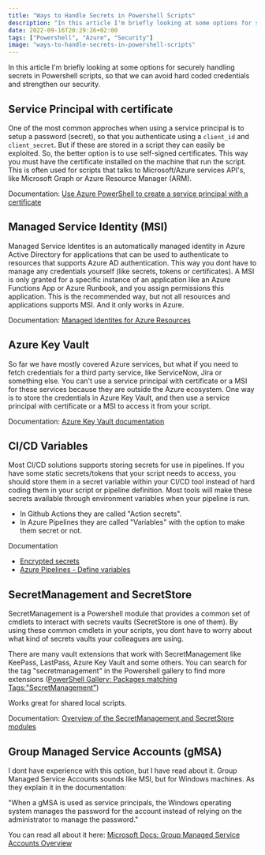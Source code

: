 ```yaml
---
title: "Ways to Handle Secrets in Powershell Scripts"
description: "In this article I'm briefly looking at some options for securely handling secrets in Powershell scripts, so that we can avoid hard coded credentials and strengthen our security"
date: 2022-09-16T20:29:26+02:00
tags: ["Powershell", "Azure", "Security"]
image: "ways-to-handle-secrets-in-powershell-scripts"
---
```


In this article I'm briefly looking at some options for securely handling secrets in Powershell scripts, so that we can avoid hard coded credentials and strengthen our security.

## Service Principal with certificate

One of the most common approches when using a service principal is to setup a password (secret), so that you authenticate using a `client_id` and `client_secret`. But if these are stored in a script they can easily be exploited. So, the better option is to use self-signed certificates. This way you must have the certificate installed on the machine that run the script. This is often used for scripts that talks to Microsoft/Azure services API's, like Microsoft Graph or Azure Resource Manager (ARM).

Documentation: [Use Azure PowerShell to create a service principal with a certificate](https://docs.microsoft.com/en-us/azure/active-directory/develop/howto-authenticate-service-principal-powershell)

## Managed Service Identity (MSI)

Managed Service Identites is an automatically managed identity in Azure Active Directory for applications that can be used to authenticate to resources that supports Azure AD authentication. This way you dont have to manage any credentials yourself (like secrets, tokens or certificates). A MSI is only granted for a specific instance of an application like an Azure Functions App or Azure Runbook, and you assign permissions this application. This is the recommended way, but not all resources and applications supports MSI. And it only works in Azure.

Documentation: [Managed Identites for Azure Resources](https://docs.microsoft.com/en-us/azure/active-directory/managed-identities-azure-resources/overview)

## Azure Key Vault

So far we have mostly covered Azure services, but what if you need to fetch credentials for a third party service, like ServiceNow, Jira or something else. You can't use a service principal with certificate or a MSI for these services because they are outside the Azure ecosystem. One way is to store the credentials in Azure Key Vault, and then use a service principal with certificate or a MSI to access it from your script.

Documentation: [Azure Key Vault documentation](https://docs.microsoft.com/en-us/azure/key-vault/)

## CI/CD Variables

Most CI/CD solutions supports storing secrets for use in pipelines. If you have some static secrets/tokens that your script needs to access, you should store them in a secret variable within your CI/CD tool instead of hard coding them in your script or pipeline definition. Most tools will make these secrets available through environment variables when your pipeline is run.

- In Github Actions they are called "Action secrets".
- In Azure Pipelines they are called "Variables" with the option to make them secret or not.

Documentation

- [Encrypted secrets](https://docs.github.com/en/actions/security-guides/encrypted-secrets)
- [Azure Pipelines - Define variables](https://docs.microsoft.com/en-us/azure/devops/pipelines/process/variables?view=azure-devops&tabs=yaml%2Cbatch)

## SecretManagement and SecretStore

SecretManagement is a Powershell module that provides a common set of cmdlets to interact with secrets vaults (SecretStore is one of them). By using these common cmdlets in your scripts, you dont have to worry about what kind of secrets vaults your colleagues are using.

There are many vault extensions that work with SecretManagement like KeePass, LastPass, Azure Key Vault and some others. You can search for the tag "secretmanagement" in the Powershell gallery to find more extensions ([PowerShell Gallery: Packages matching Tags:"SecretManagement"](https://www.powershellgallery.com/packages?q=Tags%3A%22SecretManagement%22))

Works great for shared local scripts.

Documentation: [Overview of the SecretManagement and SecretStore modules](https://docs.microsoft.com/en-us/powershell/utility-modules/secretmanagement/overview?view=ps-modules)

## Group Managed Service Accounts (gMSA)

I dont have experience with this option, but I have read about it. Group Managed Service Accounts sounds like MSI, but for Windows machines. As they explain it in the documentation:

"When a gMSA is used as service principals, the Windows operating system manages the password for the account instead of relying on the administrator to manage the password."

You can read all about it here: [Microsoft Docs: Group Managed Service Accounts Overview](https://docs.microsoft.com/en-us/windows-server/security/group-managed-service-accounts/group-managed-service-accounts-overview)
